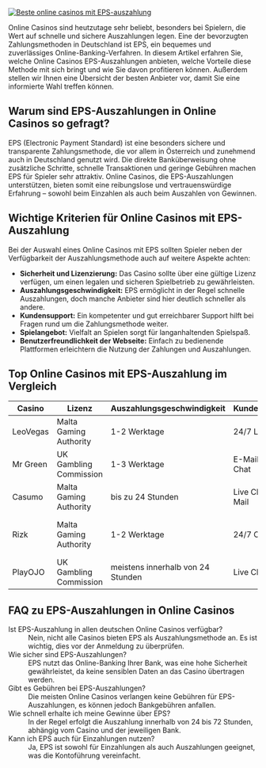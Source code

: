 [![Beste online casinos mit EPS-auszahlung](https://123-caf.pages.dev/gitsignup.png)](https://vrmoo.ru/Bt82HjjY)

<p>Online Casinos sind heutzutage sehr beliebt, besonders bei Spielern, die Wert auf schnelle und sichere Auszahlungen legen. Eine der bevorzugten Zahlungsmethoden in Deutschland ist EPS, ein bequemes und zuverlässiges Online-Banking-Verfahren. In diesem Artikel erfahren Sie, welche Online Casinos EPS-Auszahlungen anbieten, welche Vorteile diese Methode mit sich bringt und wie Sie davon profitieren können. Außerdem stellen wir Ihnen eine Übersicht der besten Anbieter vor, damit Sie eine informierte Wahl treffen können.</p>  <h2>Warum sind EPS-Auszahlungen in Online Casinos so gefragt?</h2> <p>EPS (Electronic Payment Standard) ist eine besonders sichere und transparente Zahlungsmethode, die vor allem in Österreich und zunehmend auch in Deutschland genutzt wird. Die direkte Banküberweisung ohne zusätzliche Schritte, schnelle Transaktionen und geringe Gebühren machen EPS für Spieler sehr attraktiv. Online Casinos, die EPS-Auszahlungen unterstützen, bieten somit eine reibungslose und vertrauenswürdige Erfahrung – sowohl beim Einzahlen als auch beim Auszahlen von Gewinnen.</p>  <h2>Wichtige Kriterien für Online Casinos mit EPS-Auszahlung</h2> <p>Bei der Auswahl eines Online Casinos mit EPS sollten Spieler neben der Verfügbarkeit der Auszahlungsmethode auch auf weitere Aspekte achten:</p> <ul> <li><strong>Sicherheit und Lizenzierung:</strong> Das Casino sollte über eine gültige Lizenz verfügen, um einen legalen und sicheren Spielbetrieb zu gewährleisten.</li> <li><strong>Auszahlungsgeschwindigkeit:</strong> EPS ermöglicht in der Regel schnelle Auszahlungen, doch manche Anbieter sind hier deutlich schneller als andere.</li> <li><strong>Kundensupport:</strong> Ein kompetenter und gut erreichbarer Support hilft bei Fragen rund um die Zahlungsmethode weiter.</li> <li><strong>Spielangebot:</strong> Vielfalt an Spielen sorgt für langanhaltenden Spielspaß.</li> <li><strong>Benutzerfreundlichkeit der Webseite:</strong> Einfach zu bedienende Plattformen erleichtern die Nutzung der Zahlungen und Auszahlungen.</li> </ul>  <h2>Top Online Casinos mit EPS-Auszahlung im Vergleich</h2> <table> <thead> <tr> <th>Casino</th> <th>Lizenz</th> <th>Auszahlungsgeschwindigkeit</th> <th>Kundensupport</th> <th>Besonderheiten</th> </tr> </thead> <tbody> <tr> <td>LeoVegas</td> <td>Malta Gaming Authority</td> <td>1-2 Werktage</td> <td>24/7 Live Chat</td> <td>Großes Spielportfolio, mobilfreundlich</td> </tr> <tr> <td>Mr Green</td> <td>UK Gambling Commission</td> <td>1-3 Werktage</td> <td>E-Mail und Live Chat</td> <td>Hervorragendes Responsible Gaming Konzept</td> </tr> <tr> <td>Casumo</td> <td>Malta Gaming Authority</td> <td>bis zu 24 Stunden</td> <td>Live Chat & E-Mail</td> <td>Innovatives Treueprogramm</td> </tr> <tr> <td>Rizk</td> <td>Malta Gaming Authority</td> <td>1-2 Werktage</td> <td>24/7 Chat</td> <td>Attraktive Bonusangebote ohne komplizierte Bedingungen</td> </tr> <tr> <td>PlayOJO</td> <td>UK Gambling Commission</td> <td>meistens innerhalb von 24 Stunden</td> <td>Live Chat</td> <td>Keine Wettanforderungen bei Boni</td> </tr> </tbody> </table>  <h2>FAQ zu EPS-Auszahlungen in Online Casinos</h2> <dl> <dt>Ist EPS-Auszahlung in allen deutschen Online Casinos verfügbar?</dt> <dd>Nein, nicht alle Casinos bieten EPS als Auszahlungsmethode an. Es ist wichtig, dies vor der Anmeldung zu überprüfen.</dd>  <dt>Wie sicher sind EPS-Auszahlungen?</dt> <dd>EPS nutzt das Online-Banking Ihrer Bank, was eine hohe Sicherheit gewährleistet, da keine sensiblen Daten an das Casino übertragen werden.</dd>  <dt>Gibt es Gebühren bei EPS-Auszahlungen?</dt> <dd>Die meisten Online Casinos verlangen keine Gebühren für EPS-Auszahlungen, es können jedoch Bankgebühren anfallen.</dd>  <dt>Wie schnell erhalte ich meine Gewinne über EPS?</dt> <dd>In der Regel erfolgt die Auszahlung innerhalb von 24 bis 72 Stunden, abhängig vom Casino und der jeweiligen Bank.</dd>  <dt>Kann ich EPS auch für Einzahlungen nutzen?</dt> <dd>Ja, EPS ist sowohl für Einzahlungen als auch Auszahlungen geeignet, was die Kontoführung vereinfacht.</dd> </dl>